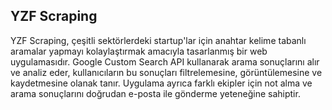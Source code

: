 ## YZF Scraping

YZF Scraping, çeşitli sektörlerdeki startup'lar için anahtar kelime tabanlı aramalar yapmayı kolaylaştırmak amacıyla tasarlanmış bir web uygulamasıdır. Google Custom Search API kullanarak arama sonuçlarını alır ve analiz eder, kullanıcıların bu sonuçları filtrelemesine, görüntülemesine ve kaydetmesine olanak tanır. Uygulama ayrıca farklı ekipler için not alma ve arama sonuçlarını doğrudan e-posta ile gönderme yeteneğine sahiptir.